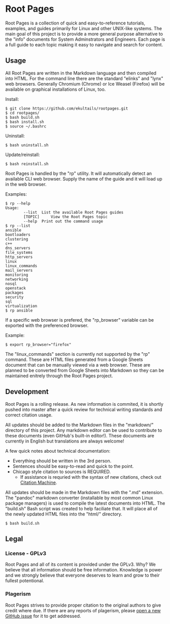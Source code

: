 # Root Pages

Root Pages is a collection of quick and easy-to-reference tutorials, examples, and guides primarily for Linux and other UNIX-like systems. The main goal of this project is to provide a more general purpose alternative to the "info" documents for System Adminstrators and Engineers. Each page is a full guide to each topic making it easy to navigate and search for content.


## Usage

All Root Pages are written in the Markdown language and then compiled into HTML. For the command line there are the standard "elinks" and "lynx" web browsers. Generally Chromium (Chrome) or Ice Weasel (Firefox) will be available on graphical installations of Linux, too.

Install:
```
$ git clone https://github.com/ekultails/rootpages.git
$ cd rootpages/
$ bash build.sh
$ bash install.sh
$ source ~/.bashrc
```

Uninstall:
```
$ bash uninstall.sh
```

Update/reinstall:
```
$ bash reinstall.sh
```

Root Pages is handled by the "rp" utility. It will automatically detect an available CLI web browser. Supply the name of the guide and it will load up in the web browser.

Examples:
```
$ rp --help
Usage:
       	--list 	List the available Root Pages guides
       	[TOPIC]   	View the Root Pages topic
       	--help 	Print out the command usage
$ rp --list
ansible
bootloaders
clustering
c++
dns_servers
file_systems
http_servers
linux
linux_commands
mail_servers
monitoring
networking
nosql
openstack
packages
security
sql
virtualization
$ rp ansible
```

If a specific web browser is prefered, the "rp_browser" variable can be exported with the preferenced browser.

Example:
```
$ export rp_browser="firefox"
```

The "linux_commands" section is currently not supported by the "rp" command. These are HTML files generated from a Google Sheets document that can be manually viewed via a web browser. These are planned to be converted from Google Sheets into Markdown so they can be maintained enitrely through the Root Pages project.


## Development

Root Pages is a rolling release. As new information is commited, it is shortly pushed into master after a quick review for technical writing standards and correct citation usage.

All updates should be added to the Markdown files in the "markdown/" directory of this project. Any markdown editor can be used to contribute to these documents (even GitHub's built-in editor!). These documents are currently in English but translations are always welcome!

A few quick notes about technical documentation:

* Everything should be written in the 3rd person.
* Sentences should be easy-to-read and quick to the point.
* Chicago style citation to sources is REQUIRED.
    * If assistance is requried with the syntax of new citations, check out [Citation Machine](http://www.citationmachine.net/chicago).

All updates should be made in the Markdown files with the ".md" extension. The "pandoc" markdown converter (installable by most common Linux package managers) is used to compile the latest documents into HTML. The "build.sh" Bash script was created to help faciliate that. It will place all of the newly updated HTML files into the "html/" directory.
```
$ bash build.sh
```


## Legal


### License - GPLv3

Root Pages and all of its content is provided under the GPLv3. Why? We believe that all information should be free information. Knowledge is power and we strongly believe that everyone deserves to learn and grow to their fullest potentional.


### Plagerism

Root Pages strives to provide proper citation to the original authors to give credit where due. If there are any reports of plagerism, please [open a new GitHub issue](https://github.com/ekultails/rootpages/issues) for it to get addressed.
